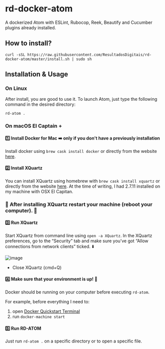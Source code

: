 # rd-docker-atom

A dockerized Atom with ESLint, Rubocop, Reek, Beautify and Cucumber plugins already installed.

## How to install?
```
curl -sSL https://raw.githubusercontent.com/ResultadosDigitais/rd-docker-atom/master/install.sh | sudo sh
```

## Installation & Usage

### On Linux

After install, you are good to use it. To launch Atom, just type the following command in the desired directory:

```
rd-atom .
```

### On macOS El Captain +

#### :one: Install Docker for Mac :arrow_right: only if you don't have a previously installation

Install docker using `brew cask install docker` or directly from the website [here](https://docs.docker.com/docker-for-mac/).

#### :two: Install XQuartz

You can install XQuartz using homebrew with `brew cask install xquartz` or directly from the website [here](https://www.xquartz.org/). At the time of writing, I had 2.7.11 installed on my machine with OSX El Capitan. 

### :red_circle: **After installing XQuartz restart your machine (reboot your computer).** :red_circle:

#### :three: Run XQuartz

Start XQuartz from command line using `open -a XQuartz`. In the XQuartz preferences, go to the “Security” tab and make sure you’ve got “Allow connections from network clients” ticked. :arrow_down:

![image](https://media.giphy.com/media/3oKIPcYYSgNt1UTYUo/giphy.gif)

* Close XQuartz (cmd+Q)

#### :four: Make sure that your environment is up! :whale:

Docker should be running on your computer before executing `rd-atom`.

For example, before everything I need to:
1. open [Docker Quickstart Terminal](https://docs.docker.com/toolbox/toolbox_install_mac/)
2. run `docker-machine start`

#### :five: Run RD-ATOM

Just run `rd-atom .` on a specific directory or to open a specific file.
